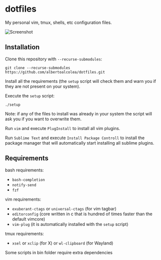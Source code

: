 # dotfiles
My personal vim, tmux, shells, etc configuration files.

![Screenshot](./screenshots/screenshot.png)

## Installation

Clone this repository with `--recurse-submodules`:

```
git clone --recurse-submodules https://github.com/albertoalcolea/dotfiles.git
```

Install all the requirements (the `setup` script will check them and warn you if they are not present on your system).

Execute the `setup` script:

```
./setup
```

Note: if any of the files to install was already in your system the script will ask you if you want to overwrite them.

Run `vim` and execute `PlugInstall` to install all vim plugins.

Run `Sublime Text` and execute `Install Package Controll` to install the package manager that will automatically start installing all sublime plugins.

## Requirements

bash requirements:

- `bash-completion`
- `notify-send`
- `fzf`

vim requirements:

- `exuberant-ctags` or `universal-ctags` (for vim tagbar)
- `editorconfig` (core written in c that is hundred of times faster than the default vimcore)
- `vim-plug` (it is automatically installed with the `setup` script)

tmux requirements:

- `xsel` or `xclip` (for X) or `wl-clipboard` (for Wayland)

Some scripts in bin folder require extra dependencies
